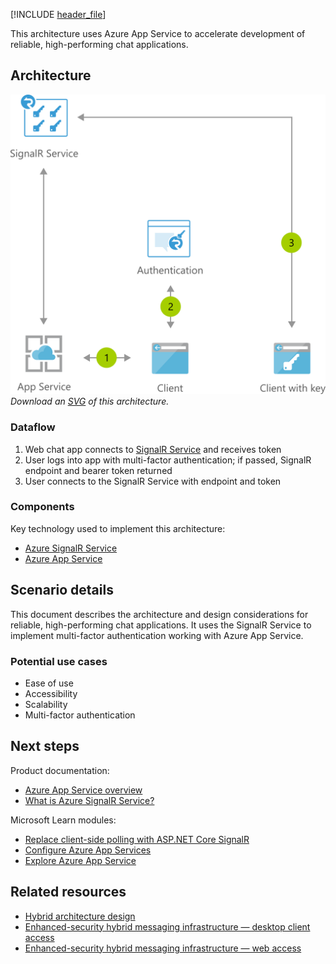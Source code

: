 [!INCLUDE [header_file](../../../includes/sol-idea-header.md)]

This architecture uses Azure App Service to accelerate development of reliable, high-performing chat applications.

## Architecture

![Architecture Diagram](../media/cross-platform-chat.png)
*Download an [SVG](../media/cross-platform-chat.svg) of this architecture.*

### Dataflow

1. Web chat app connects to [SignalR Service](/aspnet/core/signalr/introduction) and receives token
1. User logs into app with multi-factor authentication; if passed, SignalR endpoint and bearer token returned
1. User connects to the SignalR Service with endpoint and token

### Components

Key technology used to implement this architecture:

- [Azure SignalR Service](https://azure.microsoft.com/services/signalr-service)
- [Azure App Service](https://azure.microsoft.com/services/app-service)

## Scenario details

This document describes the architecture and design considerations for reliable, high-performing chat applications. It uses the SignalR Service to implement multi-factor authentication working with Azure App Service.

### Potential use cases

- Ease of use
- Accessibility
- Scalability
- Multi-factor authentication

## Next steps

Product documentation:

- [Azure App Service overview](/azure/app-service/overview)
- [What is Azure SignalR Service?](/azure/azure-signalr/signalr-overview)

Microsoft Learn modules:

- [Replace client-side polling with ASP.NET Core SignalR](/training/modules/aspnet-core-signalr-polling-fix)
- [Configure Azure App Services](/training/modules/configure-azure-app-services)
- [Explore Azure App Service](/training/modules/introduction-to-azure-app-service)

## Related resources

- [Hybrid architecture design](../../hybrid/hybrid-start-here.md)
- [Enhanced-security hybrid messaging infrastructure — desktop client access](../../example-scenario/hybrid/secure-hybrid-messaging-client.yml)
- [Enhanced-security hybrid messaging infrastructure — web access](../../example-scenario/hybrid/secure-hybrid-messaging-web.yml)
